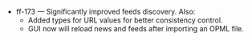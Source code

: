 
- ff-173 — Significantly improved feeds discovery. Also:
  - Added types for URL values for better consistency control.
  - GUI now will reload news and feeds after importing an OPML file.
